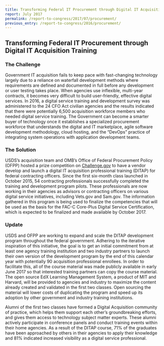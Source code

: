 ```yaml
---
title: Transforming Federal IT Procurement through Digital IT Acquisition Training
report: July 2017
permalink: /report-to-congress/2017/07/procurement/
previous_entry: /report-to-congress/2016/procurement/
---
```

## Transforming Federal IT Procurement through Digital IT Acquisition Training

### The Challenge

Government IT acquisition fails to keep pace with fast-changing technology largely due to a reliance on waterfall development methods where requirements are defined and documented in full before any development or user testing takes place. When agencies use inflexible, multi-year contracts, it becomes very difficult to build user-friendly, effective digital services. In 2016, a digital service training and development survey was administered to the 24 CFO Act civilian agencies and the results indicated that there were potentially 6,500 acquisition workforce members who needed digital service training. The Government can become a smarter buyer of technology once it establishes a specialized procurement workforce that understands the digital and IT marketplace, agile software development methodology, cloud hosting, and the “DevOps” practice of integrating system operations with application development teams.

### The Solution

USDS’s acquisition team and OMB’s Office of Federal Procurement Policy (OFPP) hosted a prize competition on <a href="https://challenge.gov">Challenge.gov</a> to have a vendor develop and launch a digital IT acquisition professional training (DITAP) for federal contracting officers. Since the first six-month class launched in October 2015, 54 contracting professionals successfully completed the training and development program pilots. These professionals are now working in their agencies as advisors or contracting officers on various digital service initiatives, including Vets.gov and Sam.gov. The information gathered in this program is being used to finalize the competencies that will be used as the basis for the FAC-C Core-Plus Digital Service Certification, which is expected to be finalized and made available by October 2017.

### Update

USDS and OFPP are working to expand and scale the DITAP development program throughout the federal government. Adhering to the iterative inspiration of this initiative, the goal is to get an initial commitment from at least one agency training institution and two industry partners to launch their own version of the development program by the end of this calendar year with potentially 90 acquisition professional enrollees. In order to facilitate this, all of the course material was made publicly available in early June 2017 so that interested training partners can copy the course material. The open source EdX Learning Management System, a product of MIT and Harvard, will be provided to agencies and industry to maximize the content already created and validated in the first two classes. Open sourcing the material will lower costs of duplicating the program and speed up its adoption by other government and industry training institutions.

Alumni of the first two classes have formed a Digital Acquisition community of practice, which helps them support each other’s groundbreaking efforts, and gives them access to technology subject matter experts. These alumni actively participate in conference panels and conduct training events within their home agencies. As a result of the DITAP course, 71% of the graduates have been approached by others in their agencies to apply their knowledge and 81% indicated increased visibility as a digital service professional.